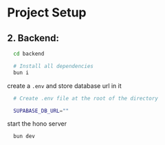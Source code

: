 # Project Setup

## 2. Backend:

```sh
  cd backend

  # Install all dependencies
  bun i
```

create a ``.env`` and store database url in it

```sh
  # Create .env file at the root of the directory

  SUPABASE_DB_URL=""
```

start the hono server

```sh
  bun dev
```
